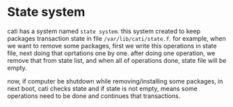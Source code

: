 # State system
cati has a system named `state system`. this system created to keep packages transaction state in file `/var/lib/cati/state.f`.
for example, when we want to remove some packages, first we write this operations in state file, next doing that oprtations one by one. after doing one operation, we remove that from state list, and when all of operations done, state file will be empty.

now, if computer be shutdown while removing/installing some packages, in next boot, cati checks state and if state is not empty, means some operations need to be done and continues that transactions.

